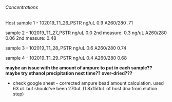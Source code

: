 
###### Concentrations

Host 
sample 1 - 102019_T1_26_PSTR
ng/uL 0.9 
A260/280 .71

sample 2 - 102019_T1_27_PSTR
ng/uL 0.0 
2nd measure: 0.3 ng/uL
A260/280 0.06
2nd measure: 0.48

sample 3 - 102019_T1_28_PSTR
ng/uL 0.6
A260/280 0.74

sample 4 - 102019_T1_29_PSTR
ng/uL 0.4
A260/280 0.68


**maybe an issue with the amount of ampure to put in each sample?? maybe try ethanol precipitation next time?? over-dried???**
- check google sheet - corrected ampure bead amount calculation. used 63 uL but should've been 270uL (1.8x150uL of host dna from elution step)

